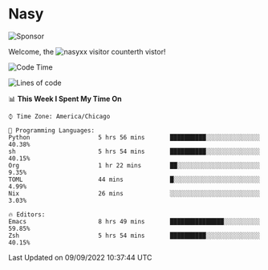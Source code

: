 # Nasy

<!--
<p align="center">
<img height="200" src="https://github-readme-stats.vercel.app/api?username=nasyxx&count_private=true&show_icons=true&theme=dracula&include_all_commits=true"/>
<img height="200" src="https://github-readme-stats.vercel.app/api/top-langs/?username=nasyxx&theme=dracula&hide=html,jupyter+notebook&count_private=true&show_icons=true"/>
</p>

  
----------------
-->

![Sponsor](https://img.shields.io/static/v1.svg?label=Sponsor&message=%E2%9D%A4&logo=GitHub&style=flat&color=pink)
 
Welcome, the ![nasyxx visitor counter](https://count.getloli.com/get/@nasyxx?theme=rule34)th vistor!
 
<!--START_SECTION:waka-->
![Code Time](http://img.shields.io/badge/Code%20Time-2%2C619%20hrs%2010%20mins-blue)

![Lines of code](https://img.shields.io/badge/From%20Hello%20World%20I%27ve%20Written-5%20Million%20lines%20of%20code-blue)

📊 **This Week I Spent My Time On** 

```text
⌚︎ Time Zone: America/Chicago

💬 Programming Languages: 
Python                   5 hrs 56 mins       ██████████░░░░░░░░░░░░░░░   40.38% 
sh                       5 hrs 54 mins       ██████████░░░░░░░░░░░░░░░   40.15% 
Org                      1 hr 22 mins        ██░░░░░░░░░░░░░░░░░░░░░░░   9.35% 
TOML                     44 mins             █░░░░░░░░░░░░░░░░░░░░░░░░   4.99% 
Nix                      26 mins             ░░░░░░░░░░░░░░░░░░░░░░░░░   3.03%

🔥 Editors: 
Emacs                    8 hrs 49 mins       ███████████████░░░░░░░░░░   59.85% 
Zsh                      5 hrs 54 mins       ██████████░░░░░░░░░░░░░░░   40.15%

```


 Last Updated on 09/09/2022 10:37:44 UTC
<!--END_SECTION:waka-->

<!-- ![visitors](https://visitor-badge.laobi.icu/badge?page_id=nasyxx.nasyxx) -->
